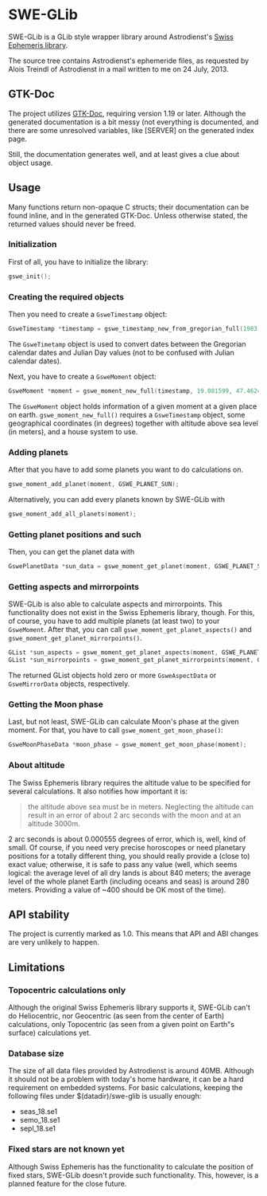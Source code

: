 # SWE-GLib

SWE-GLib is a GLib style wrapper library around Astrodienst's [Swiss Ephemeris library](http://www.astro.com/swisseph/).

The source tree contains Astrodienst's ephemeride files, as requested by Alois Treindl of Astrodienst in a mail written to me on 24 July, 2013.

## GTK-Doc

The project utilizes [GTK-Doc](http://www.gtk.org/gtk-doc/), requiring version 1.19 or later. Although the generated documentation is a bit messy (not everything is documented, and there are some unresolved variables, like [SERVER] on the generated index page.

Still, the documentation generates well, and at least gives a clue about object usage.

## Usage

Many functions return non-opaque C structs; their documentation can be found inline, and in the generated GTK-Doc. Unless otherwise stated, the returned values should never be freed.

### Initialization

First of all, you have to initialize the library:

```c
gswe_init();
```
### Creating the required objects

Then you need to create a `GsweTimestamp` object:

```c
GsweTimestamp *timestamp = gswe_timestamp_new_from_gregorian_full(1983, 3, 7, 11, 54, 45, 0, 1.0);
```

The `GsweTimetamp` object is used to convert dates between the Gregorian calendar dates and Julian Day values (not to be confused with Julian calendar dates).

Next, you have to create a `GsweMoment` object:

```c
GsweMoment *moment = gswe_moment_new_full(timestamp, 19.081599, 47.462485, 300.0, GSWE_HOUSE_PLACIDUS);
```

The `GsweMoment` object holds information of a given moment at a given place on earth. `gswe_moment_new_full()` requires a `GsweTimestamp` object, some geographical coordinates (in degrees) together with altitude above sea level (in meters), and a house system to use.

### Adding planets

After that you have to add some planets you want to do calculations on.

```c
gswe_moment_add_planet(moment, GSWE_PLANET_SUN);
```

Alternatively, you can add every planets known by SWE-GLib with

```c
gswe_moment_add_all_planets(moment);
```

### Getting planet positions and such

Then, you can get the planet data with

```c
GswePlanetData *sun_data = gswe_moment_get_planet(moment, GSWE_PLANET_SUN);
```

### Getting aspects and mirrorpoints

SWE-GLib is also able to calculate aspects and mirrorpoints. This functionality does not exist in the Swiss Ephemeris library, though. For this, of course, you have to add multiple planets (at least two) to your `GsweMoment`. After that, you can call `gswe_moment_get_planet_aspects()` and `gswe_moment_get_planet_mirrorpoints()`.

```c
GList *sun_aspects = gswe_moment_get_planet_aspects(moment, GSWE_PLANET_SUN);
GList *sun_mirrorpoints = gswe_moment_get_planet_mirrorpoints(moment, GSWE_PLANET_SUN);
```

The returned GList objects hold zero or more `GsweAspectData` or `GsweMirrorData` objects, respectively.

### Getting the Moon phase

Last, but not least, SWE-GLib can calculate Moon's phase at the given moment. For that, you have to call `gswe_moment_get_moon_phase()`:

```c
GsweMoonPhaseData *moon_phase = gswe_moment_get_moon_phase(moment);
```

### About altitude

The Swiss Ephemeris library requires the altitude value to be specified for several calculations. It also notifies how important it is:

> the altitude above sea must be in meters. Neglecting the altitude can result in an error of about 2 arc seconds with the moon and at an altitude 3000m.

2 arc seconds is about 0.000555 degrees of error, which is, well, kind of small. Of course, if you need very precise horoscopes or need planetary positions for a totally different thing, you should really provide a (close to) exact value; otherwise, it is safe to pass any value (well, which seems logical: the average level of all dry lands is about 840 meters; the average level of the whole planet Earth (including oceans and seas) is around 280 meters. Providing a value of ~400 should be OK most of the time).

## API stability

The project is currently marked as 1.0. This means that API and ABI changes are very unlikely to happen.

## Limitations

### Topocentric calculations only

Although the original Swiss Ephemeris library supports it, SWE-GLib can't do Heliocentric, nor Geocentric (as seen from the center of Earth) calculations, only Topocentric (as seen from a given point on Earth"s surface) calculations yet.

### Database size

The size of all data files provided by Astrodienst is around 40MB. Although it should not be a problem with today's home hardware, it can be a hard requirement on embedded systems. For basic calculations, keeping the following files under $(datadir)/swe-glib is usually enough:

* seas_18.se1
* semo_18.se1
* sepl_18.se1

### Fixed stars are not known yet

Although Swiss Ephemeris has the functionality to calculate the position of fixed stars, SWE-GLib doesn't provide such functionality. This, however, is a planned feature for the close future.
